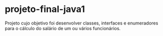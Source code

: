 # projeto-final-java1
Projeto cujo objetivo foi desenvolver classes, interfaces e enumeradores para o cálculo do salário de um ou vários funcionários.
